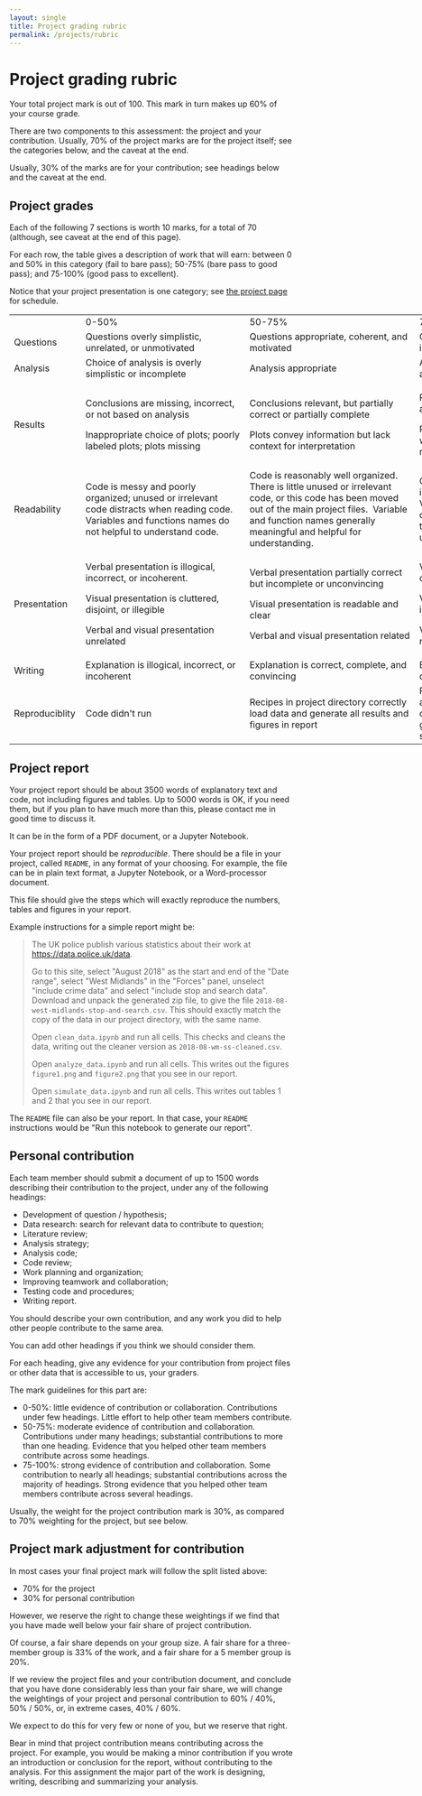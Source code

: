 ```yaml
---
layout: single
title: Project grading rubric
permalink: /projects/rubric
---
```


Project grading rubric
======================

Your total project mark is out of 100.  This mark in turn makes up 60% of your
course grade.

There are two components to this assessment: the project and your contribution.
Usually, 70% of the project marks are for the project itself; see the
categories below, and the caveat at the end.

Usually, 30% of the marks are for your contribution; see headings below and the caveat at the end.

## Project grades

Each of the following 7 sections is worth 10 marks, for a total of 70
(although, see caveat at the end of this page).

For each row, the table gives a description of work that will earn: between
0 and 50% in this category (fail to bare pass); 50-75% (bare pass to good
pass); and 75-100% (good pass to excellent).

Notice that your project presentation is one category; see [the project
page](../project) for schedule.

<!---
https://divtable.com/converter/
-->
<table style="width: 1020.45px;"><colgroup> <col style="width: 12%;" /> <col style="width: 28%;" /> <col style="width: 29%;" /> <col style="width: 29%;" /> </colgroup>
<tbody>
<tr class="odd">
<td style="width: 124px;">&nbsp;</td>
<td style="width: 291px;">0-50%</td>
<td style="width: 301px;">50-75%</td>
<td style="width: 301.45px;">75-100</td>
</tr>
<tr class="even">
<td style="width: 124px;">Questions</td>
<td style="width: 291px;">Questions overly simplistic, unrelated, or unmotivated</td>
<td style="width: 301px;">Questions appropriate, coherent, and motivated</td>
<td style="width: 301.45px;">Questions well motivated, interesting, insightful, and novel</td>
</tr>
<tr class="odd">
<td style="width: 124px;">Analysis</td>
<td style="width: 291px;">Choice of analysis is overly simplistic or incomplete</td>
<td style="width: 301px;">Analysis appropriate</td>
<td style="width: 301.45px;">Analysis appropriate, complete, advanced, and informative</td>
</tr>
<tr class="even">
<td style="width: 124px;">Results</td>
<td style="width: 291px;">
<p>Conclusions are missing, incorrect, or not based on analysis</p>
<p>Inappropriate choice of plots; poorly labeled plots; plots missing</p>
</td>
<td style="width: 301px;">
<p>Conclusions relevant, but partially correct or partially complete</p>
<p>Plots convey information but lack context for interpretation</p>
</td>
<td style="width: 301.45px;">
<p>Relevant conclusions explicitly tied to analysis and to context</p>
<p>Plots convey information correctly with adequate and appropriate reference information</p>
</td>
</tr>
<tr class="odd">
<td style="width: 124px;">Readability</td>
<td style="width: 291px;">Code is messy and poorly organized; unused or irrelevant code distracts when reading code. Variables and functions names do not helpful to understand code.</td>
<td style="width: 301px;">Code is reasonably well organized.&nbsp; There is little unused or irrelevant code, or this code has been moved out of the main project files.&nbsp; Variable and function names generally meaningful and helpful for understanding.</td>
<td style="width: 301.45px;">Code very well organized.&nbsp; No irrelevant or distracting code.&nbsp;&nbsp; Variable and function names have clear relationship to their purpose in the code.&nbsp; Code is easy to read and understand.</td>
</tr>
<tr class="odd">
<td style="width: 124px;">Presentation</td>
<td style="width: 291px;">
<p>Verbal presentation is illogical, incorrect, or incoherent.</p>
<p>Visual presentation is cluttered, disjoint, or illegible</p>
<p>Verbal and visual presentation unrelated</p>
</td>
<td style="width: 301px;">
<p>Verbal presentation partially correct but incomplete or unconvincing</p>
<p>Visual presentation is readable and clear</p>
<p>Verbal and visual presentation related</p>
</td>
<td style="width: 301.45px;">
<p>Verbal presentation is correct, complete, and convincing</p>
<p>Visual presentation is appealing, informative, and crisp</p>
<p>Verbal and visual presentation clearly related</p>
</td>
</tr>
<tr class="even">
<td style="width: 124px;">Writing</td>
<td style="width: 291px;">Explanation is illogical, incorrect, or incoherent</td>
<td style="width: 301px;">Explanation is correct, complete, and convincing</td>
<td style="width: 301.45px;">Explanation is correct, complete, convincing, and elegant</td>
</tr>
<tr class="odd">
<td style="width: 124px;">Reproduciblity</td>
<td style="width: 291px;">Code didn't run</td>
<td style="width: 301px;">Recipes in project directory correctly load data and generate all results and figures in report</td>
<td style="width: 301.45px;">Recipes additionally validate data against its source (such as URL or other download). The recipes generate all exploratory work and supplementary analysis</td>
</tr>
</tbody>
</table>

## Project report

Your project report should be about 3500 words of explanatory text and code,
not including figures and tables.  Up to 5000 words is OK, if you need them,
but if you plan to have much more than this, please contact me in good time to
discuss it.

It can be in the form of a PDF document, or a Jupyter Notebook.

Your project report should be *reproducible*.  There should be a file
in your project, called `README`, in any format of your choosing. For
example, the file can be in plain text format, a Jupyter Notebook, or
a Word-processor document.

This file should give the steps which will exactly reproduce the
numbers, tables and figures in your report.

Example instructions for a simple report might be:

> The UK police publish various statistics about their work at
> <https://data.police.uk/data>.
>
> Go to this site, select "August 2018" as the start and end of the "Date
> range", select "West Midlands" in the "Forces" panel, unselect "include
> crime data" and select "include stop and search data".  Download
> and unpack the generated zip file, to give the file
> `2018-08-west-midlands-stop-and-search.csv`.  This should exactly match the
> copy of the data in our project directory, with the same name.
>
> Open `clean_data.ipynb` and run all cells.  This checks and cleans the data,
> writing out the cleaner version as `2018-08-wm-ss-cleaned.csv`.
>
> Open `analyze_data.ipynb` and run all cells.  This writes out the figures
> `figure1.png` and `figure2.png` that you see in our report.
>
> Open `simulate_data.ipynb` and run all cells.  This writes out tables 1 and 2
> that you see in our report.

The `README` file can also be your report.  In that case, your `README`
instructions would be "Run this notebook to generate our report".

## Personal contribution

Each team member should submit a document of up to 1500 words describing their
contribution to the project, under any of the following headings:

* Development of question / hypothesis;
* Data research: search for relevant data to contribute to question;
* Literature review;
* Analysis strategy;
* Analysis code;
* Code review;
* Work planning and organization;
* Improving teamwork and collaboration;
* Testing code and procedures;
* Writing report.

You should describe your own contribution, and any work you did to help other
people contribute to the same area.

You can add other headings if you think we should consider them.

For each heading, give any evidence for your contribution from project files or other data that is accessible to us, your graders.

The mark guidelines for this part are:

* 0-50%: little evidence of contribution or collaboration.  Contributions under
  few headings.  Little effort to help other team members contribute.
* 50-75%: moderate evidence of contribution and collaboration.  Contributions
  under many headings; substantial contributions to more than one heading.
  Evidence that you helped other team members contribute across some headings.
* 75-100%: strong evidence of contribution and collaboration.  Some
  contribution to nearly all headings; substantial contributions across the
  majority of headings.  Strong evidence that you helped other team members contribute across several headings.

Usually, the weight for the project contribution mark is 30%, as compared to
70% weighting for the project, but see below.

## Project mark adjustment for contribution

In most cases your final project mark will follow the split listed above:

* 70% for the project
* 30% for personal contribution

However, we reserve the right to change these weightings if we find that you
have made well below your fair share of project contribution.

Of course, a fair share depends on your group size.  A fair share for
a three-member group is 33% of the work, and a fair share for a 5 member group
is 20%.

If we review the project files and your contribution document, and conclude
that you have done considerably less than your fair share, we will change the
weightings of your project and personal contribution to 60% / 40%, 50% / 50%,
or, in extreme cases, 40% / 60%.

We expect to do this for very few or none of you, but we reserve that right.

Bear in mind that project contribution means contributing across the project.
For example, you would be making a minor contribution if you wrote an
introduction or conclusion for the report, without contributing to the
analysis.  For this assignment the major part of the work is designing,
writing, describing and summarizing your analysis.

